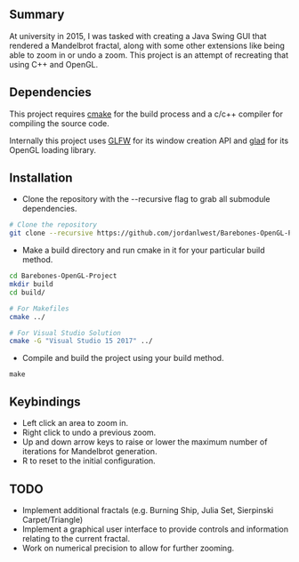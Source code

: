 ## Summary

At university in 2015, I was tasked with creating a Java Swing GUI that rendered a Mandelbrot fractal, along with some other extensions like being able to zoom in or undo a zoom. This project is an attempt of recreating that using C++ and OpenGL.

## Dependencies

This project requires [cmake](https://cmake.org) for the build process and a c/c++ compiler for compiling the source code.

Internally this project uses [GLFW](https://github.com/glfw/glfw) for its window creation API and [glad](https://github.com/Dav1dde/glad) for its OpenGL loading library.

## Installation

* Clone the repository with the --recursive flag to grab all submodule dependencies.

```bash
# Clone the repository
git clone --recursive https://github.com/jordanlwest/Barebones-OpenGL-Project.git
```

* Make a build directory and run cmake in it for your particular build method.

```bash
cd Barebones-OpenGL-Project
mkdir build
cd build/

# For Makefiles
cmake ../

# For Visual Studio Solution
cmake -G "Visual Studio 15 2017" ../
```

* Compile and build the project using your build method. 

```
make
```

## Keybindings

* Left click an area to zoom in.
* Right click to undo a previous zoom.
* Up and down arrow keys to raise or lower the maximum number of iterations for Mandelbrot generation.
* R to reset to the initial configuration.

## TODO

* Implement additional fractals (e.g. Burning Ship, Julia Set, Sierpinski Carpet/Triangle)
* Implement a graphical user interface to provide controls and information relating to the current fractal.
* Work on numerical precision to allow for further zooming.
